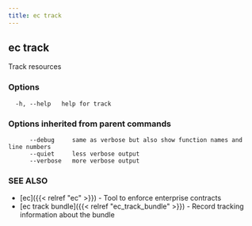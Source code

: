 ```yaml
---
title: ec track
---
```

## ec track

Track resources

### Options

```
  -h, --help   help for track
```

### Options inherited from parent commands

```
      --debug     same as verbose but also show function names and line numbers
      --quiet     less verbose output
      --verbose   more verbose output
```

### SEE ALSO

* [ec]({{< relref "ec" >}})	 - Tool to enforce enterprise contracts
* [ec track bundle]({{< relref "ec_track_bundle" >}})	 - Record tracking information about the bundle

